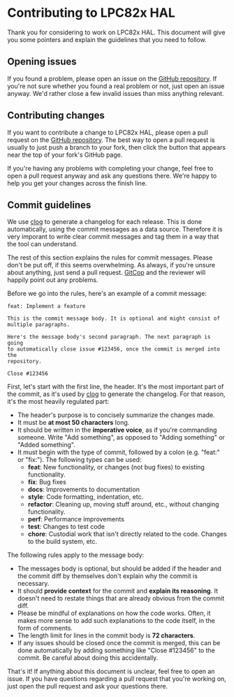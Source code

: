 # Contributing to LPC82x HAL

Thank you for considering to work on LPC82x HAL. This document will give you some pointers and explain the guidelines that you need to follow.

## Opening issues

If you found a problem, please open an issue on the [GitHub repository]. If you're not sure whether you found a real problem or not, just open an issue anyway. We'd rather close a few invalid issues than miss anything relevant.

## Contributing changes

If you want to contribute a change to LPC82x HAL, please open a pull request on the [GitHub repository]. The best way to open a pull request is usually to just push a branch to your fork, then click the button that appears near the top of your fork's GitHub page.

If you're having any problems with completing your change, feel free to open a pull request anyway and ask any questions there. We're happy to help you get your changes across the finish line.

## Commit guidelines

We use [clog] to generate a changelog for each release. This is done automatically, using the commit messages as a data source. Therefore it is very imporant to write clear commit messages and tag them in a way that the tool can understand.

The rest of this section explains the rules for commit messages. Please don't be put off, if this seems overwhelming. As always, if you're unsure about anything, just send a pull request. [GitCop] and the reviewer will happily point out any problems.

Before we go into the rules, here's an example of a commit message:
```
feat: Implement a feature

This is the commit message body. It is optional and might consist of
multiple paragraphs.

Here's the message body's second paragraph. The next paragraph is going
to automatically close issue #123456, once the commit is merged into the
repository.

Close #123456
```

First, let's start with the first line, the header. It's the most important part of the commit, as it's used by [clog] to generate the changelog. For that reason, it's the most heavily regulated part:
- The header's purpose is to concisely summarize the changes made.
- It must be **at most 50 characters** long.
- It should be written in the **imperative voice**, as if you're commanding someone. Write "Add something", as opposed to "Adding something" or "Added something".
- It must begin with the type of commit, followed by a colon (e.g. "feat:" or "fix:"). The following types can be used:
  - **feat**: New functionality, or changes (not bug fixes) to existing functionality.
  - **fix**: Bug fixes
  - **docs**: Improvements to documentation
  - **style**: Code formatting, indentation, etc.
  - **refactor**: Cleaning up, moving stuff around, etc., without changing functionality.
  - **perf**: Performance improvements
  - **test**: Changes to test code
  - **chore**: Custodial work that isn't directly related to the code. Changes to the build system, etc.

The following rules apply to the message body:
- The messages body is optional, but should be added if the header and the commit diff by themselves don't explain why the commit is necessary.
- It should **provide context** for the commit and **explain its reasoning**. It doesn't need to restate things that are already obvious from the commit diff.
- Please be mindful of explanations on how the code works. Often, it makes more sense to add such explanations to the code itself, in the form of comments.
- The length limit for lines in the commit body is **72 characters**.
- If any issues should be closed once the commit is merged, this can be done automatically by adding something like "Close #123456" to the commit. Be careful about doing this accidentally.

That's it! If anything about this document is unclear, feel free to open an issue. If you have questions regarding a pull request that you're working on, just open the pull request and ask your questions there.

[GitHub repository]: https://github.com/braun-robotics/rust-lpc82x-hal
[clog]: https://crates.io/crates/clog-cli
[GitCop]: https://gitcop.com/
